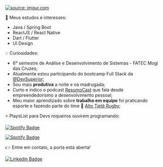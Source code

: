 <a href="https://imgur.com/7SBusA8"><img src="https://i.imgur.com/7SBusA8.jpg" title="source: imgur.com" /></a>

<!--
**biacoelho/biacoelho** is a ✨ _special_ ✨ repository because its `README.md` (this file) appears on your GitHub profile.

Here are some ideas to get you started:

- 🔭 I’m currently working on ...
- 🌱 I’m currently learning ...
- 👯 I’m looking to collaborate on ...
- 🤔 I’m looking for help with ...
- 💬 Ask me about ...
- 📫 How to reach me: ...
- 😄 Pronouns: ...
- ⚡ Fun fact: ...


[![Youtube Badge](https://img.shields.io/badge/-YouTube-FF0000)](https://www.youtube.com/user/BeatrizDadalto25/)
[![Linkedin Badge](https://img.shields.io/badge/-Linkedin-%230080ff)](https://www.linkedin.com/in/biacoelho/)
-->

:dart: Meus estudos e interesses:
- Java / Spring Boot
- ReactJS / React Native
- Dart / Flutter
- UI Design


:bulb: Curiosidades:

- 6° semestre de Análise e Desenvolvimento de Sistemas - FATEC Mogi das Cruzes;
- Atualmente estou participando do bootcamp Full Stack da [@DevSuperior](https://devsuperior.com.br);
- Sou mais **produtiva** a noite e na madrugada;
- Curto e indico o podcast [ResumoCast](https://www.resumocast.com.br) que fala desde empreendedorismo a desenvolvimento pessoal;
- Meu maior aprendizado sobre **trabalho em equipe** foi praticando esporte e fazendo parte do time 🏉 [Alto Tietê Rugby](https://www.instagram.com/altotieterugby);


⚡ PlaysList para Devs roqueiros ouvirem programando:

[![Spotify Badge](https://img.shields.io/badge/Instrumental%20Madness-Spotify-sucess)](https://open.spotify.com/playlist/37i9dQZF1DWUk47CLxI4Uo?si=KC8xEY-XQ52UUYx0iqBcFA)


[![Spotify Badge](https://img.shields.io/badge/Vampire%20Party-Spotify-sucess)](https://open.spotify.com/playlist/16aetRuek20SdGN5L8Gi41?si=Vf5jJ0KeQT-KBj86O0kKYA)

👉 Entre em contato, a porta está aberta!



[![Linkedin Badge](https://img.shields.io/badge/-LinkedIn-blue?style=for-the-badge&logo=Linkedin&logoColor=white&link=https://www.linkedin.com/in/biacoelho)](https://www.linkedin.com/in/biacoelho)
